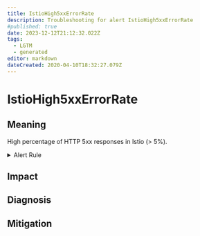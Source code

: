```yaml
---
title: IstioHigh5xxErrorRate
description: Troubleshooting for alert IstioHigh5xxErrorRate
#published: true
date: 2023-12-12T21:12:32.022Z
tags: 
  - LGTM
  - generated
editor: markdown
dateCreated: 2020-04-10T18:32:27.079Z
---
```


# IstioHigh5xxErrorRate

## Meaning
[//]: # "Short paragraph that explains what the alert means"
High percentage of HTTP 5xx responses in Istio (> 5%).

<details>
  <summary>Alert Rule</summary>

{{% rule "istio/istio-internal.yml" "IstioHigh5xxErrorRate" %}}

{{% comment %}}

```yaml
alert: IstioHigh5xxErrorRate
expr: sum(rate(istio_requests_total{reporter="destination", response_code=~"5.*"}[5m])) / sum(rate(istio_requests_total{reporter="destination"}[5m])) * 100 > 5
for: 1m
labels:
    severity: warning
annotations:
    summary: Istio high 5xx error rate (instance {{ $labels.instance }})
    description: |-
        High percentage of HTTP 5xx responses in Istio (> 5%).
          VALUE = {{ $value }}
          LABELS = {{ $labels }}
    runbook: https://github.com/srerun/prometheus-alerts/blob/main/content/runbooks/istio-internal/IstioHigh5xxErrorRate.md

```

{{% /comment %}}

</details>


## Impact
[//]: # "What could / will happen if the alert is not addressed"



## Diagnosis
[//]: # "Steps to take to identify the cause of the problem"



## Mitigation
[//]: # "The steps necessary to resolve the alert"
